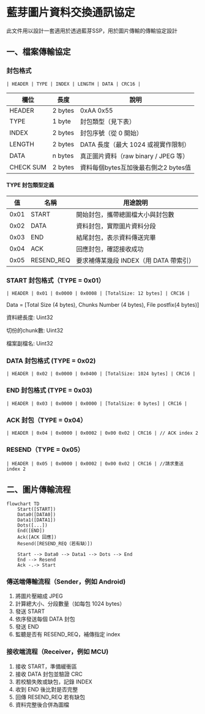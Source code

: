 # 藍芽圖片資料交換通訊協定

此文件用以設計一套適用於透過藍芽SSP，用於圖片傳輸的傳輸協定設計



## 一、檔案傳輸協定

### 封包格式

```
| HEADER | TYPE | INDEX | LENGTH | DATA | CRC16 |
```

| **欄位**  | **長度** | **說明**                             |
| --------- | -------- | ------------------------------------ |
| HEADER    | 2 bytes  | 0xAA 0x55                            |
| TYPE      | 1 byte   | 封包類型（見下表）                   |
| INDEX     | 2 bytes  | 封包序號（從 0 開始）                |
| LENGTH    | 2 bytes  | DATA 長度（最大 1024 或視實作限制）  |
| DATA      | n bytes  | 真正圖片資料（raw binary / JPEG 等） |
| CHECK SUM | 2 bytes  | 資料每個bytes互加後最右側之2 bytes值 |

#### TYPE 封包類型定義

| **值** | **名稱**   | **用途說明**                           |
| ------ | ---------- | -------------------------------------- |
| 0x01   | START      | 開始封包，攜帶總圖檔大小與封包數       |
| 0x02   | DATA       | 資料封包，實際圖片資料分段             |
| 0x03   | END        | 結尾封包，表示資料傳送完畢             |
| 0x04   | ACK        | 回應封包，確認接收成功                 |
| 0x05   | RESEND_REQ | 要求補傳某幾段 INDEX（用 DATA 帶索引） |



### START 封包格式（TYPE = 0x01）

```
| HEADER | 0x01 | 0x0000 | 0x0008 | [TotalSize: 12 bytes] | CRC16 |
```

Data = [Total Size (4 bytes), Chunks Number (4 bytes), File postfix(4 bytes)]

資料總長度: Uint32

切份的chunk數: Uint32

檔案副檔名: Uint32

### DATA 封包格式 (TYPE = 0x02)

```
| HEADER | 0x02 | 0x0000 | 0x0400 | [TotalSize: 1024 bytes] | CRC16 |
```

### END 封包格式 (TYPE = 0x03)

```
| HEADER | 0x03 | 0x0000 | 0x0000 | [TotalSize: 0 bytes] | CRC16 |
```

### ACK 封包（TYPE = 0x04）

```
| HEADER | 0x04 | 0x0000 | 0x0002 | 0x00 0x02 | CRC16 | // ACK index 2
```

### RESEND（TYPE = 0x05）

```
| HEADER | 0x05 | 0x0000 | 0x0002 | 0x00 0x02 | CRC16 | //請求重送 index 2
```





## 二、圖片傳輸流程



```mermaid
flowchart TD
    Start([START])
    Data0([DATA0])
    Data1([DATA1])
    Dots([...])
    End([END])
    Ack([ACK 回應])
    Resend([RESEND_REQ（若有缺）])

    Start --> Data0 --> Data1 --> Dots --> End
    End --> Resend
    Ack -.-> Start
```





### 傳送端傳輸流程（Sender，例如 Android)

1. 將圖片壓縮成 JPEG
2. 計算總大小、分段數量（如每包 1024 bytes）
3. 發送 START
4. 依序發送每個 DATA 封包
5. 發送 END
6. 監聽是否有 RESEND_REQ，補傳指定 index



### 接收端流程（Receiver，例如 MCU)

1. 接收 START，準備緩衝區
2. 接收 DATA 封包並驗證 CRC
3. 若校驗失敗或缺包，記錄 INDEX
4. 收到 END 後比對是否完整
5. 回傳 RESEND_REQ 若有缺包
6. 資料完整後合併為圖檔
